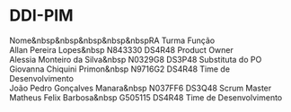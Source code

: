 # DDI-PIM

Nome&nbsp&nbsp&nbsp&nbsp&nbspRA        Turma    Função <br>
Allan Pereira Lopes&nbsp         N843330   DS4R48   Product Owner <br>
Alessia Monteiro da Silva&nbsp   N0329G8   DS3P48   Substituta do PO <br>
Giovanna Chiquini Primon&nbsp    N9716G2   DS4R48   Time de Desenvolvimento <br>
João Pedro Gonçalves Manara&nbsp N037FF6   DS3Q48   Scrum Master <br>
Matheus Felix Barbosa&nbsp       G505115   DS4R48   Time de Desenvolvimento <br>
